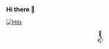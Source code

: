 ### Hi there 👋

  [![Hits](https://hits.seeyoufarm.com/api/count/incr/badge.svg?url=https%3A%2F%2Fgithub.com%2FGamddalki)](https://hits.seeyoufarm.com)

<div align=center>
🌱 
</div>

<div align=center>
📫 
</div>

